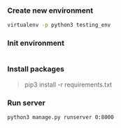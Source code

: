 ### Create new environment
``` bash
virtualenv -p python3 testing_env 
```
### Init environment
```source testing_env/bin/activate
```   

### Install packages
> pip3 install -r requirements.txt

### Run server
```
python3 manage.py runserver 0:8000
```